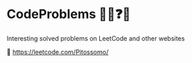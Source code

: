 # CodeProblems 👨‍💻❓💡
Interesting solved problems on LeetCode and other websites

🎯 https://leetcode.com/Pitossomo/
